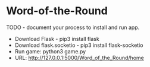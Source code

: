 # Word-of-the-Round

TODO - document your process to install and run app.

- Download Flask - pip3 install flask
- Download flask.socketio - pip3 install flask-socketio
- Run game: python3 game.py
- URL: http://127.0.0.1:5000/Word_of_the_Round/home
